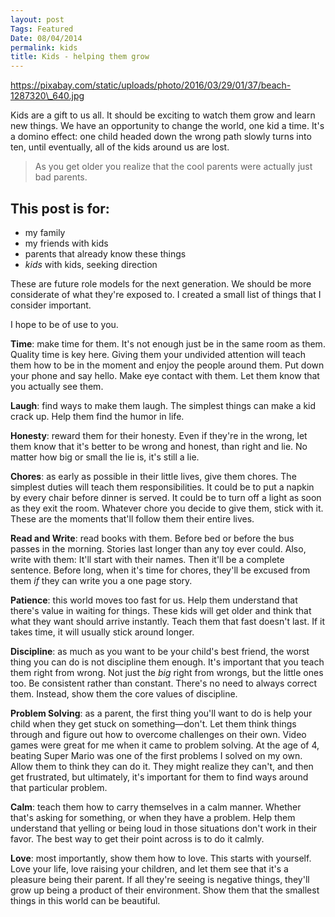 ```yaml
---
layout: post
Tags: Featured
Date: 08/04/2014
permalink: kids
title: Kids - helping them grow
---
```


https://pixabay.com/static/uploads/photo/2016/03/29/01/37/beach-1287320\_640.jpg

Kids are a gift to us all. It should be exciting to watch them grow and learn new things. We have an opportunity to change the world, one kid a time. It's a domino effect: one child headed down the wrong path slowly turns into ten, until eventually, all of the kids around us are lost. 

> As you get older you realize that the cool parents were actually just bad parents.

## This post is for:

- my family
- my friends with kids
- parents that already know these things
- *kids* with kids, seeking direction

These are future role models for the next generation. We should be more considerate of what they're exposed to. I created a small list of things that I consider important.

I hope to be of use to you.

**Time**: make time for them. It's not enough just be in the same room as them.  Quality time is key here. Giving them your undivided attention will teach them how to be in the moment and enjoy the people around them. Put down your phone and say hello. Make eye contact with them. Let them know that you actually see them.

**Laugh**: find ways to make them laugh. The simplest things can make a kid crack up. Help them find the humor in life.

**Honesty**: reward them for their honesty. Even if they're in the wrong, let them know that it's better to be wrong and honest, than right and lie. No matter how big or small the lie is, it's still a lie.

**Chores**: as early as possible in their little lives, give them chores. The simplest duties will teach them responsibilities. It could be to put a napkin by every chair before dinner is served. It could be to turn off a light as soon as they exit the room. Whatever chore you decide to give them, stick with it. These are the moments that'll follow them their entire lives.

**Read and Write**: read books with them. Before bed or before the bus passes in the morning. Stories last longer than any toy ever could. Also, write with them: It'll start with their names. Then it'll be a complete sentence. Before long, when it's time for chores, they'll be excused from them *if* they can write you a one page story.

**Patience**: this world moves too fast for us. Help them understand that there's value in waiting for things. These kids will get older and think that what they want should arrive instantly. Teach them that fast doesn't last. If it takes time, it will usually stick around longer. 

**Discipline**: as much as you want to be your child's best friend, the worst thing you can do is not discipline them enough. It's important that you teach them right from wrong. Not just the *big* right from wrongs, but the little ones too. Be consistent rather than constant. There's no need to always correct them. Instead, show them the core values of discipline.

**Problem Solving**: as a parent, the first thing you'll want to do is help your child when they get stuck on something—don't. Let them think things through and figure out how to overcome challenges on their own. Video games were great for me when it came to problem solving. At the age of 4, beating Super Mario was one of the first problems I solved on my own. Allow them to think they can do it. They might realize they can't, and then get frustrated, but ultimately, it's important for them to find ways around that particular problem.

**Calm**: teach them how to carry themselves in a calm manner. Whether that's asking for something, or when they have a problem. Help them understand that yelling or being loud in those situations don't work in their favor. The best way to get their point across is to do it calmly.

**Love**: most importantly, show them how to love. This starts with yourself. Love your life, love raising your children, and let them see that it's a pleasure being their parent. If all they're seeing is negative things, they'll grow up being a product of their environment. Show them that the smallest things in this world can be beautiful.

